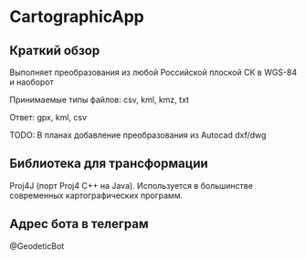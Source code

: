 # CartographicApp

## Краткий обзор

 Выполняет преобразования из любой Российской плоской СК в WGS-84 и наоборот
 
 Принимаемые типы файлов: csv, kml, kmz, txt
 
 Ответ: gpx, kml, csv
 
 TODO: В планах добавление преобразования из Autocad dxf/dwg
 
## Библиотека для трансформации

 Proj4J (порт Proj4 C++ на Java).
 Используется в большинстве современных картографических программ.
 
##  Адрес бота в телеграм

@GeodeticBot

